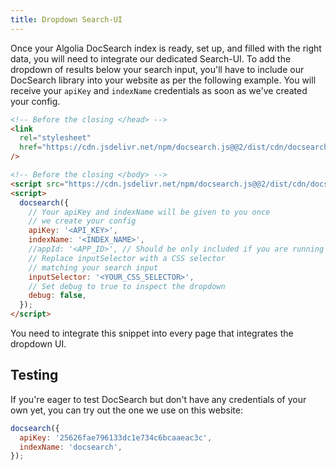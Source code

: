 ```yaml
---
title: Dropdown Search-UI
---
```


Once your Algolia DocSearch index is ready, set up, and filled with the right
data, you will need to integrate our dedicated Search-UI. To add the dropdown of
results below your search input, you'll have to include our DocSearch library
into your website as per the following example. You will receive your `apiKey`
and `indexName` credentials as soon as we've created your config.

```html
<!-- Before the closing </head> -->
<link
  rel="stylesheet"
  href="https://cdn.jsdelivr.net/npm/docsearch.js@@2/dist/cdn/docsearch.min.css"
/>

<!-- Before the closing </body> -->
<script src="https://cdn.jsdelivr.net/npm/docsearch.js@@2/dist/cdn/docsearch.min.js"></script>
<script>
  docsearch({
    // Your apiKey and indexName will be given to you once
    // we create your config
    apiKey: '<API_KEY>',
    indexName: '<INDEX_NAME>',
    //appId: '<APP_ID>', // Should be only included if you are running DocSearch on your own.
    // Replace inputSelector with a CSS selector
    // matching your search input
    inputSelector: '<YOUR_CSS_SELECTOR>',
    // Set debug to true to inspect the dropdown
    debug: false,
  });
</script>
```

You need to integrate this snippet into every page that integrates the dropdown
UI.

## Testing

If you're eager to test DocSearch but don't have any credentials of your own
yet, you can try out the one we use on this website:

```javascript
docsearch({
  apiKey: '25626fae796133dc1e734c6bcaaeac3c',
  indexName: 'docsearch',
});
```
